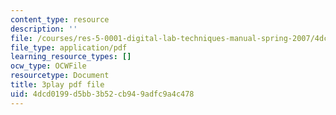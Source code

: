 ```yaml
---
content_type: resource
description: ''
file: /courses/res-5-0001-digital-lab-techniques-manual-spring-2007/4dcd0199d5bb3b52cb949adfc9a4c478_fHEk2WFgmXQ.pdf
file_type: application/pdf
learning_resource_types: []
ocw_type: OCWFile
resourcetype: Document
title: 3play pdf file
uid: 4dcd0199-d5bb-3b52-cb94-9adfc9a4c478
---
```


